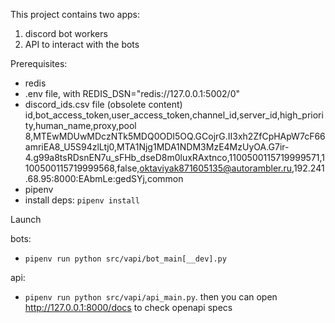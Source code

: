 This project contains two apps:

1. discord bot workers
2. API to interact with the bots

Prerequisites:

* redis
* .env file, with
  REDIS_DSN="redis://127.0.0.1:5002/0"
* discord_ids.csv file (obsolete content)
  id,bot_access_token,user_access_token,channel_id,server_id,high_priority,human_name,proxy,pool
  8,MTEwMDUwMDczNTk5MDQ0ODI5OQ.GCojrG.II3xh2ZfCpHApW7cF66amriEA8_U5S94zlLtj0,MTA1Njg1MDA1NDM3MzE4MzUyOA.G7ir-4.g99a8tsRDsnEN7u_sFHb_dseD8m0luxRAxtnco,1100500115719999571,1100500115719999568,false,oktaviyak871605135@autorambler.ru,192.241.68.95:8000:EAbmLe:gedSYj,common
* pipenv
* install deps: `pipenv install`

Launch

bots:

* `pipenv run python src/vapi/bot_main[__dev].py`

api:

* `pipenv run python src/vapi/api_main.py`. then you can open http://127.0.0.1:8000/docs to check openapi specs
